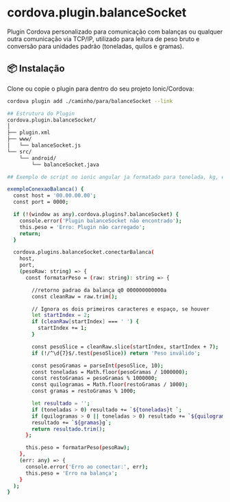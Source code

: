 # cordova.plugin.balanceSocket

Plugin Cordova personalizado para comunicação com balanças ou qualquer outra comunicação via TCP/IP, utilizado para leitura de peso bruto e conversão para unidades padrão (toneladas, quilos e gramas).

## 📦 Instalação

Clone ou copie o plugin para dentro do seu projeto Ionic/Cordova:

```bash
cordova plugin add ./caminho/para/balanceSocket --link

## Estrutura do Plugin
cordova.plugin.balanceSocket/
│
├── plugin.xml
├── www/
│   └── balanceSocket.js
└── src/
    └── android/
        └── balanceSocket.java

## Exemplo de script no ionic angular ja formatado para tonelada, kg, e gramas

exemploConexaoBalanca() {
  const host = '00.00.00.00';
  const port = 0000;

  if (!(window as any).cordova.plugins?.balanceSocket) {
    console.error('Plugin balanceSocket não encontrado');
    this.peso = 'Erro: Plugin não carregado';
    return;
  }

  cordova.plugins.balanceSocket.conectarBalanca(
    host,
    port,
    (pesoRaw: string) => {
      const formatarPeso = (raw: string): string => {

        //retorno padrao da balança q0 000000000000a
        const cleanRaw = raw.trim();

        // Ignora os dois primeiros caracteres e espaço, se houver
        let startIndex = 2;
        if (cleanRaw[startIndex] === ' ') {
          startIndex += 1;
        }

        const pesoSlice = cleanRaw.slice(startIndex, startIndex + 7);
        if (!/^\d{7}$/.test(pesoSlice)) return 'Peso inválido';

        const pesoGramas = parseInt(pesoSlice, 10);
        const toneladas = Math.floor(pesoGramas / 1000000);
        const restoGramas = pesoGramas % 1000000;
        const quilogramas = Math.floor(restoGramas / 1000);
        const gramas = restoGramas % 1000;

        let resultado = '';
        if (toneladas > 0) resultado += `${toneladas}t `;
        if (quilogramas > 0 || toneladas > 0) resultado += `${quilogramas}kg `;
        resultado += `${gramas}g`;
        return resultado.trim();
      };

      this.peso = formatarPeso(pesoRaw);
    },
    (err: any) => {
      console.error('Erro ao conectar:', err);
      this.peso = 'Erro na balança';
    }
  );
}
